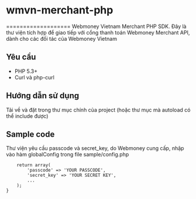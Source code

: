 # wmvn-merchant-php
===================
Webmoney Vietnam Merchant PHP SDK. Đây là thư viện tích hợp để giao tiếp với cổng thanh toán Webmoney Merchant API, dành cho các đối tác của Webmoney Vietnam


Yêu cầu
------------
- PHP 5.3+
- Curl và php-curl


Hướng dẫn sử dụng
-----------------------

Tải về và đặt trong thư mục chính của project (hoặc thư mục mà autoload có thể include được)

Sample code
---------------

Thư viện yêu cầu passcode và secret_key, do Webmoney cung cấp, nhập vào hàm globalConfig trong file sample/config.php

```function globalConfig() {
    return array(
        'passcode' => 'YOUR PASSCODE',
        'secret_key' => 'YOUR SECRET KEY',
        ...
    );
}

